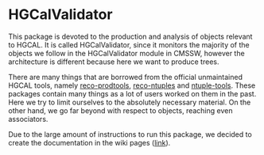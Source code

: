 # HGCalValidator 

This package is devoted to the production and analysis of objects relevant to HGCAL. It is called 
HGCalValidator, since it monitors the majority of the objects we follow in the HGCalValidator 
module in CMSSW, however the architecture is different because here we want to produce trees. 

There are many things that are borrowed from the official unmaintained HGCAL tools, namely
[reco-prodtools](https://github.com/CMS-HGCAL/reco-prodtools), [reco-ntuples](https://github.com/CMS-HGCAL/reco-ntuples) and 
[ntuple-tools](https://github.com/CMS-HGCAL/ntuple-tools). These packages contain many things as a lot of users 
worked on them in the past. Here we try to limit ourselves to the absolutely necessary material. On the other hand, 
we go far beyond with respect to objects, reaching even associators. 

Due to the large amount of instructions to run this package, we decided to create the documentation in the 
wiki pages ([link](https://github.com/apsallid/HGCalValidator/wiki)).

